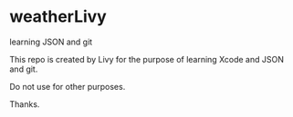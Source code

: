 weatherLivy
===========

learning JSON and git

This repo is created by Livy for the purpose of learning
Xcode and JSON and git.

Do not use for other purposes.

Thanks.
